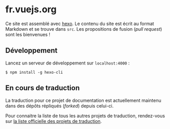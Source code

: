 # fr.vuejs.org

Ce site est assemblé avec [hexo](http://hexo.io/). Le contenu du site est écrit au format Markdown et se trouve dans `src`. Les propositions de fusion (*pull request*) sont les bienvenues !

## Développement

Lancez un serveur de développement sur `localhost:4000` :

```
$ npm install -g hexo-cli
```

## En cours de traduction

La traduction pour ce projet de documentation est actuellement maintenu dans des dépôts répliqués (*forked*) depuis celui-ci.

Pour connaitre la liste de tous les autres projets de traduction, rendez-vous sur [la liste officielle des projets de traduction](https://github.com/vuejs/vuejs.org#on-translations).
